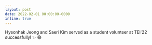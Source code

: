 ```yaml
---
layout: post
date: 2022-02-01 00:00:00-0000
inline: true
---
```


Hyeonhak Jeong and Saeri Kim served as a student volunteer at TEI'22 successfully! :sparkles: :smile:
